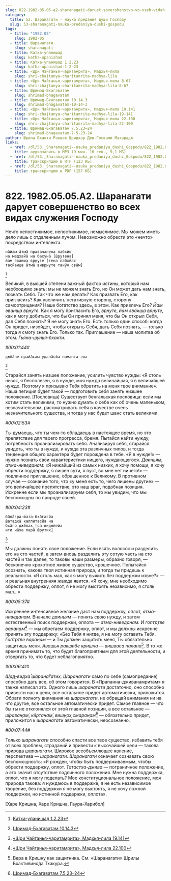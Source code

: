 ```yaml
---
slug: 822-1982-05-05-a2-sharanagati-daruet-sovershenstvo-vo-vseh-vidah-sluzheniya-gospodu
category:
  title: 53. Шаранагати - наука предания души Господу
  slug: 53-sharanagati-nauka-predaniya-dushi-gospodu
tags:
  - title: "1982.05"
    slug: 1982-05
  - title: Шаранагати
    slug: sharanagati
  - title: Катха-упанишад
    slug: katha-upanishad
  - title: Катха-упанишад 1.2.23
    slug: katha-upanishad-1-2-23
  - title: «Шри Чайтанья-чаритамрита», Мадхья-лила
    slug: shri-chajtanya-charitamrita-madhya-lila
  - title: «Шри Чайтанья-чаритамрита», Мадхья-лила 8.67
    slug: shri-chajtanya-charitamrita-madhya-lila-8-67
  - title: Шримад-Бхагаватам
    slug: shrimad-bhagavatam
  - title: Шримад-Бхагаватам 10.14.3
    slug: shrimad-bhagavatam-10-14-3
  - title: «Шри Чайтанья-чаритамрита», Мадхья-лила 19.141
    slug: shri-chajtanya-charitamrita-madhya-lila-19-141
  - title: «Шри Чайтанья-чаритамрита», Мадхья-лила 22.100
    slug: shri-chajtanya-charitamrita-madhya-lila-22-100
  - title: Шримад-Бхагаватам 7.5.23–24
    slug: shrimad-bhagavatam-7-5-23-24
author: Шрила Бхакти Ракшак Шридхар Дев-Госвами Махарадж
links:
  - href: /dl/53._Sharanagati--nauka_predaniya_dushi_Gospodu/822_1982.05.05.A2_SridharMj_Sharanagati_daruet_sovershenstvo_vo_vseh_vidah_sluzhenija_Gospodu.mp3
    title: аудиозапись в MP3 (9 мин. 16 сек., 9,1 МБ)
  - href: /dl/53._Sharanagati--nauka_predaniya_dushi_Gospodu/822_1982.05.05.A2_SridharMj_Sharanagati_daruet_sovershenstvo_vo_vseh_vidah_sluzhenija_Gospodu.rtf
    title: транскрипцию в RTF (123 КБ)
  - href: /dl/53._Sharanagati--nauka_predaniya_dushi_Gospodu/822_1982.05.05.A2_SridharMj_Sharanagati_daruet_sovershenstvo_vo_vseh_vidah_sluzhenija_Gospodu.pdf
    title: транскрипцию в PDF (157 КБ)
---
```


# 822. 1982.05.05.A2. Шаранагати дарует совершенство во всех видах служения Господу

Нечто непостижимое, непостижимое, немыслимое. Мы можем иметь дело лишь с отдаленным лучом. Невозможно обрести это «нечто» посредством интеллекта.

    на̄йам а̄тма̄ правачанена лабхйо
    на медхайа̄ на бахуна̄ [ш́рутена]
    йам эваиш̣а вр̣н̣уте [тена лабхйас
    тасйаиш̣а а̄тма̄ вивр̣н̣уте танӯм̇ сва̄м]
[^_ftn1]

Великий, в высшей степени важный фактор истины, который нам необходимо знать: мы не можем знать Его, но Он может дать нам знать, познать Себя. Так что же нам делать? Как призвать Его, как пригласить? Как увеличить негативную сторону, сторону самоотрицания? Наше богатство здесь, в этом. Как привлечь Его? *Йам эваиш̣а вр̣н̣уте.* Как я могу пригласить Его, *вр̣н̣уте*, *йам эваиш̣а вр̣н̣уте*, как я могу добиться, что бы Он принял меня, что бы Он открыл Себя, дал Себя познать? Я не могу знать Его. Есть только один способ: когда Он придет, низойдет, чтобы открыть Себя, дать Себя познать, — только тогда я смогу знать Его. Только так. Приглашение — наша молитва об этом. *Гьяна-шунья-бхакти*.

*#00:01:44#*

    джн̃а̄не прайа̄сам удапа̄сйа наманта эва
[^_ftn2]

Старайся занять низшее положение, усилить чувство нужды: «Я столь низок, я бесполезен, я в нужде, моя нужда величайшая, я в величайшей нужде. Поэтому я призываю Тебя обратить на меня твое внимание». Наша петиция будет такой — подготовить себя занять низшее положение. [Пословица] Существует бенгальская пословица: если мы хотим стать великими, то нужно думать о себе как об очень маленьком, незначительном, рассматривать себя в качестве очень незначительного существа, и тогда у нас будет шанс стать великими.

*#00:02:53#*

Ты думаешь, что ты чем-то обладаешь в настоящее время, но это препятствие для твоего прогресса, бремя. Пытайся найти нужду, потребность проанализировать себя. Анализируя себя, старайся увидеть, что ты в нужде, и нужда эта различных типов, и тогда тенденция общего характера будет порождена в тебе. «Я в нужде!» — нужно познать свои характеристики нищего, нуждающегося. *Даиньям, атма-ниведанам*: «Я нижайший из самых низких, я хочу помощи, я хочу обрести поддержку, я лишен сути, я пуст, во мне нет ничего!» — подлинное приглашение, обращенное к Великому. В противном случае — сознание того, что «у меня есть то, чего лишены другие» — это величайшее препятствие, это наш враг, подобная позиция. Искренне если мы проанализируем себя, то мы увидим, что мы беспомощны по природе своей.

*#00:04:23#*

    ба̄ла̄гра-ш́ата-бха̄гасйа
    ш́атадха̄ калпитасйа ча
    бха̄го джӣвах̣ [са виджн̃ейа
    ити ча̄ха пара̄ ш́рутих̣]
[^_ftn3]

Мы должны понять свое положение. Если взять волосок и разделить его на сто частей, а затем вновь разделить эту сотую часть на сто частей и так далее, то таковы наши размеры, образно говоря, — бесконечно крохотное живое существо, крошечное. Попытайся осознать, какова твоя истинная природа, и тогда ты придешь к реальности. «Я столь мал, как я могу выжить без поддержки извне?» — и реальная внутренняя жажда явится. «Я хочу, мне необходимо обрести поддержку, оплот, я не могу выстоять независимо, я столь мал…»

*#00:05:37#*

Искреннее интенсивное желание даст нам поддержку, оплот, *атма-ниведанам*. Вначале *даиньям* — понять свою нужду, и затем естественный поиск поддержки, оплота — *атма-ниведанам.* И *гоптр̣тве варан̣ам̇*[^_ftn4] — мы обретаем поддержку, оплот, и мы должны искренне принять эту поддержку: «Без Тебя я нигде, я не могу оставить Тебя. *Гоптр̣тве варан̣ам̇* — и Ты должен защитить меня, Ты обязательно защитишь меня. *Авашья ракшибе кришна — вишваса палана*[^_ftn5]. В то же время принимать то, что будет благоприятным для этой деятельности, и отвергать то, что будет неблагоприятно.

*#00:06:41#*

*Ш̣ад̣-видха̄ ш́аран̣а̄гатих̣.* *Шаранагати* само по себе (самопредание) способно дать все, об этом говорится. В «Прапанна-дживанамритам» я также написал это. Одного лишь *шаранагати* достаточно, оно способно привести нас к цели, все остальное придет автоматически, приложится. Обрати полноту внимания на *шаранагати*, не обращай внимания ни на что другое, все остальное автоматически придет. Самое главное — что бы ты не отклонялся от этой главной позиции, а все остальное — *ш́раван̣ам̇*, *кӣртанам̇*, *виш̣н̣ох̣ смаран̣ам̇*[^_ftn6] — обязательно придет, приложится к *шаранагати* автоматически, неосознанно.

*#00:07:44#*

Только *шаранагати* способно спасти все твое существо, избавить тебя от всех проблем, страданий и привести к высочайшей цели — такова природа *шаранагати*. Широкое всеобъемлющее явление, перспектива — *шаранагати*. *Шаранагати* означает сознавать свою беспомощность: «Я рожден, чтобы быть поддерживаемым, чтобы обрести поддержку, оплот. *Татастха-джива* — пограничное положение, а это значит отсутствие подлинного положения. Мне нужна поддержка, оплот, что я могу поделать? Мое конституциональное положение, моя природа такова: я нуждаюсь в поддержке, я не есть независимое творение, без поддержки я не могу выстоять, я не хочу ложной поддержки, но истинной поддержки, оплота».

[Харе Кришна, Харе Кришна, Гаура-Харибол]



[^_ftn1]: [Катха-упанишад 1.2.23](../notes/katha-upanishad/katha-upanishad-1-2-23.md)

[^_ftn2]: [Шримад-Бхагаватам 10.14.3](../notes/shrimad-bhagavatam/shrimad-bhagavatam-10-14-3.md)

[^_ftn3]: [«Шри Чайтанья-чаритамрита», Мадхья-лила 19.141](../notes/shri-chajtanya-charitamrita-madhya-lila/shri-chajtanya-charitamrita-madhya-lila-19-141.md)

[^_ftn4]: [«Шри Чайтанья-чаритамрита», Мадхья-лила 22.100](../notes/shri-chajtanya-charitamrita-madhya-lila/shri-chajtanya-charitamrita-madhya-lila-22-100.md)

[^_ftn5]: Вера в Кришну как защитника. См. «Шаранагати» Шрилы Бхактивинода Тхакура.

[^_ftn6]: [Шримад-Бхагаватам 7.5.23–24](../notes/shrimad-bhagavatam/shrimad-bhagavatam-7-5-23-24.md)
